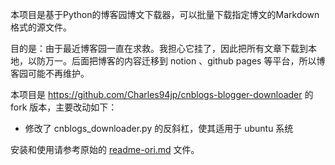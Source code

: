 本项目是基于Python的博客园博文下载器，可以批量下载指定博文的Markdown格式的源文件。

目的是：由于最近博客园一直在求救。我担心它挂了，因此把所有文章下载到本地，以防万一。后面把博客的内容迁移到 notion 、github pages 等平台，所以博客园可能不再维护。

本项目是 https://github.com/Charles94jp/cnblogs-blogger-downloader 的 fork 版本，主要改动如下：

- 修改了 cnblogs_downloader.py 的反斜杠，使其适用于 ubuntu 系统

安装和使用请参考原始的 [readme-ori.md](./readme-ori.md) 文件。